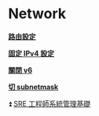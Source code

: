 # Network

[**路由設定**](https://github.com/ict39/Network/blob/main/Routing_table.md)  

[**固定 IPv4 設定**](https://github.com/ict39/Network/blob/main/Static_IP.md)  

[**關閉 v6**](https://github.com/ict39/Network/blob/main/DIsable_IPv6.md)

[**切 subnetmask**](https://github.com/ict39/Network/blob/main/subnetmask.md)

:arrow_double_up: [SRE 工程師系統管理基礎](https://github.com/ict39/SRE-basis/blob/main/README.md)
